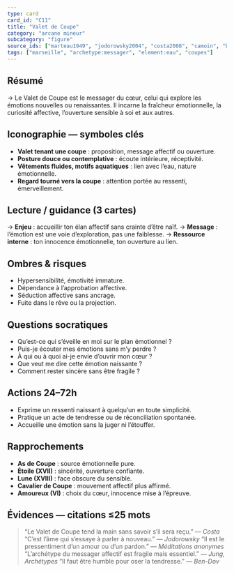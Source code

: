 ```yaml
---
type: card
card_id: "C11"
title: "Valet de Coupe"
category: "arcane mineur"
subcategory: "figure"
source_ids: ["marteau1949", "jodorowsky2004", "costa2008", "camoin", "bendov2011", "delcamp", "nadolny2018", "jung", "meditations_anonymes", "nichols"]
tags: ["marseille", "archetype:messager", "element:eau", "coupes"]
---
```


## Résumé
→ Le Valet de Coupe est le messager du cœur, celui qui explore les émotions nouvelles ou renaissantes. Il incarne la fraîcheur émotionnelle, la curiosité affective, l’ouverture sensible à soi et aux autres.

## Iconographie — symboles clés
- **Valet tenant une coupe** : proposition, message affectif ou ouverture.
- **Posture douce ou contemplative** : écoute intérieure, réceptivité.
- **Vêtements fluides, motifs aquatiques** : lien avec l’eau, nature émotionnelle.
- **Regard tourné vers la coupe** : attention portée au ressenti, émerveillement.

## Lecture / guidance (3 cartes)
→ **Enjeu** : accueillir ton élan affectif sans crainte d’être naïf.
→ **Message** : l’émotion est une voie d’exploration, pas une faiblesse.
→ **Ressource interne** : ton innocence émotionnelle, ton ouverture au lien.

## Ombres & risques
- Hypersensibilité, émotivité immature.
- Dépendance à l’approbation affective.
- Séduction affective sans ancrage.
- Fuite dans le rêve ou la projection.

## Questions socratiques
- Qu’est-ce qui s’éveille en moi sur le plan émotionnel ?
- Puis-je écouter mes émotions sans m’y perdre ?
- À qui ou à quoi ai-je envie d’ouvrir mon cœur ?
- Que veut me dire cette émotion naissante ?
- Comment rester sincère sans être fragile ?

## Actions 24–72h
- Exprime un ressenti naissant à quelqu’un en toute simplicité.
- Pratique un acte de tendresse ou de réconciliation spontanée.
- Accueille une émotion sans la juger ni l’étouffer.

## Rapprochements
- **As de Coupe** : source émotionnelle pure.
- **Étoile (XVII)** : sincérité, ouverture confiante.
- **Lune (XVIII)** : face obscure du sensible.
- **Cavalier de Coupe** : mouvement affectif plus affirmé.
- **Amoureux (VI)** : choix du cœur, innocence mise à l’épreuve.

## Évidences — citations ≤25 mots
> “Le Valet de Coupe tend la main sans savoir s’il sera reçu.” — *Costa*
> “C’est l’âme qui s’essaye à parler à nouveau.” — *Jodorowsky*
> “Il est le pressentiment d’un amour ou d’un pardon.” — *Méditations anonymes*
> “L’archétype du messager affectif est fragile mais essentiel.” — *Jung, Archétypes*
> “Il faut être humble pour oser la tendresse.” — *Ben-Dov*
